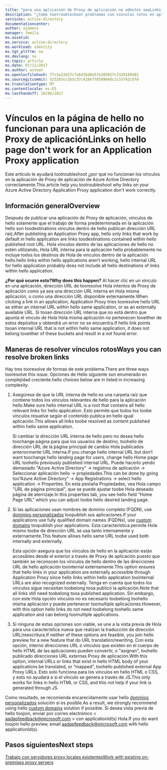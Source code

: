 ```yaml
---
title: "para una aplicación de Proxy de aplicación no admiten aaaLinks en la página de hello | Documentos de Microsoft"
description: "¿Cómo tootroubleshoot problemas con vínculos rotos en aplicaciones de Proxy de aplicación que se ha integrado con Azure AD"
services: active-directory
documentationcenter: 
author: ajamess
manager: femila
ms.assetid: 
ms.service: active-directory
ms.workload: identity
ms.tgt_pltfrm: na
ms.devlang: na
ms.topic: article
ms.date: 07/11/2017
ms.author: asteen
ms.openlocfilehash: 77c1e22d27c7a6436d8e57e105037c2328180481
ms.sourcegitcommit: 523283cc1b3c37c428e77850964dc1c33742c5f0
ms.translationtype: MT
ms.contentlocale: es-ES
ms.lasthandoff: 10/06/2017
---
```

# <a name="links-on-hello-page-dont-work-for-an-application-proxy-application"></a><span data-ttu-id="51fab-103">Vínculos en la página de hello no funcionan para una aplicación de Proxy de aplicación</span><span class="sxs-lookup"><span data-stu-id="51fab-103">Links on hello page don't work for an Application Proxy application</span></span>

<span data-ttu-id="51fab-104">Este artículo le ayudará tootroubleshoot ¿por qué no funcionan los vínculos en la aplicación de Proxy de aplicación de Azure Active Directory correctamente.</span><span class="sxs-lookup"><span data-stu-id="51fab-104">This article help you tootroubleshoot why links on your Azure Active Directory Application Proxy application don't work correctly.</span></span>

## <a name="overview"></a><span data-ttu-id="51fab-105">Información general</span><span class="sxs-lookup"><span data-stu-id="51fab-105">Overview</span></span> 
<span data-ttu-id="51fab-106">Después de publicar una aplicación de Proxy de aplicación, vínculos de hello solamente que el trabajo de forma predeterminada en la aplicación hello son toodestinations vínculos dentro de hello publican dirección URL raíz.</span><span class="sxs-lookup"><span data-stu-id="51fab-106">After publishing an Application Proxy app, hello only links that work by default in hello application are links toodestinations contained within hello published root URL.</span></span> <span data-ttu-id="51fab-107">Hola vínculos dentro de las aplicaciones de hello no estén utilizando, Hola URL interna para la aplicación hello probablemente no incluye todos los destinos de Hola de vínculos dentro de la aplicación hello.</span><span class="sxs-lookup"><span data-stu-id="51fab-107">hello links within hello applications aren’t working, hello internal URL for hello application probably does not include all hello destinations of links within hello application.</span></span>

<span data-ttu-id="51fab-108">**¿Por qué ocurre esto?**</span><span class="sxs-lookup"><span data-stu-id="51fab-108">**Why does this happen?**</span></span> <span data-ttu-id="51fab-109">Al hacer clic en un vínculo en una aplicación, dirección URL de tooresolve Hola intentos de Proxy de aplicación como ya sea una dirección URL interna en Hola misma aplicación, o como una dirección URL disponible externamente.</span><span class="sxs-lookup"><span data-stu-id="51fab-109">When clicking a link in an application, Application Proxy tries tooresolve hello URL as either an internal URL within hello same application, or as an externally available URL.</span></span> <span data-ttu-id="51fab-110">Si tooan dirección URL interna que no está dentro que apunta el vínculo de Hola Hola misma aplicación no pertenecen tooeither de estos depósitos y obtendrá un error no se encuentra.</span><span class="sxs-lookup"><span data-stu-id="51fab-110">If hello link points tooan internal URL that is not within hello same application, it does not belong tooeither of these buckets and result in a not found error.</span></span>

## <a name="ways-you-can-resolve-broken-links"></a><span data-ttu-id="51fab-111">Maneras de resolver vínculos rotos</span><span class="sxs-lookup"><span data-stu-id="51fab-111">Ways you can resolve broken links</span></span>

<span data-ttu-id="51fab-112">Hay tres tooresolve de formas de este problema.</span><span class="sxs-lookup"><span data-stu-id="51fab-112">There are three ways tooresolve this issue.</span></span> <span data-ttu-id="51fab-113">Opciones de Hello siguiente son enumerado en complejidad creciente.</span><span class="sxs-lookup"><span data-stu-id="51fab-113">hello choices below are in listed in increasing complexity.</span></span>

1.  <span data-ttu-id="51fab-114">Asegúrese de que la URL interna de hello es una carpeta raíz que contiene todos los vínculos relevantes de hello para la aplicación hello.</span><span class="sxs-lookup"><span data-stu-id="51fab-114">Make sure hello internal URL is a root that contains all hello relevant links for hello application.</span></span> <span data-ttu-id="51fab-115">Esto permite que todos los toobe vínculos resuelve según el contenido publica en hello igual aplicación.</span><span class="sxs-lookup"><span data-stu-id="51fab-115">This allows all links toobe resolved as content published within hello same application.</span></span>

    <span data-ttu-id="51fab-116">Si cambiar la dirección URL interna de hello pero no desea hello toochange página para que los usuarios de destino, toohello de dirección URL de la página principal de cambio Hola publicados anteriormente URL interna.</span><span class="sxs-lookup"><span data-stu-id="51fab-116">If you change hello internal URL but don’t want toochange hello landing page for users, change hello Home page URL toohello previously published internal URL.</span></span> <span data-ttu-id="51fab-117">Puede hacerlo yendo demasiado "Azure Active Directory" -&gt; registros de aplicación -&gt; Seleccionar aplicación hello -&gt; propiedades.</span><span class="sxs-lookup"><span data-stu-id="51fab-117">This can be done by going too“Azure Active Directory” -&gt; App Registrations -&gt; select hello application -&gt; Properties.</span></span> <span data-ttu-id="51fab-118">En esta pestaña Propiedades, vea Hola campo "URL de página principal", que se puede ajustar toobe Hola deseado página de aterrizaje.</span><span class="sxs-lookup"><span data-stu-id="51fab-118">In this properties tab, you see hello field “Home Page URL” which you can adjust toobe hello desired landing page.</span></span>

2.  <span data-ttu-id="51fab-119">Si las aplicaciones usan nombres de dominio completo (FQDN), use [dominios personalizados](https://docs.microsoft.com/azure/active-directory/active-directory-application-proxy-custom-domains) toopublish sus aplicaciones.</span><span class="sxs-lookup"><span data-stu-id="51fab-119">If your applications use fully qualified domain names (FQDNs), use [custom domains](https://docs.microsoft.com/azure/active-directory/active-directory-application-proxy-custom-domains) toopublish your applications.</span></span> <span data-ttu-id="51fab-120">Esta característica permite Hola mismo toobe de dirección URL se usa tanto internamente y externamente.</span><span class="sxs-lookup"><span data-stu-id="51fab-120">This feature allows hello same URL toobe used both internally and externally.</span></span>

    <span data-ttu-id="51fab-121">Esta opción asegura que los vínculos de hello en la aplicación están accesibles desde el exterior a través de Proxy de aplicación puesto que también se reconocen los vínculos de hello dentro de las direcciones URL de hello aplicación toointernal externamente.</span><span class="sxs-lookup"><span data-stu-id="51fab-121">This option ensures that hello links in your application are externally accessible through Application Proxy since hello links within hello application toointernal URLs are also recognized externally.</span></span> <span data-ttu-id="51fab-122">Tenga en cuenta que todos los vínculos sigue necesitan toobelong tooa publicó la aplicación.</span><span class="sxs-lookup"><span data-stu-id="51fab-122">Note that all links still need toobelong tooa published application.</span></span> <span data-ttu-id="51fab-123">Sin embargo, con este Hola opción vínculos no es necesario toobelong toohello misma aplicación y puede pertenecer toomultiple aplicaciones.</span><span class="sxs-lookup"><span data-stu-id="51fab-123">However, with this option hello links do not need toobelong toohello same application and can belong toomultiple applications.</span></span>

3.  <span data-ttu-id="51fab-124">Si ninguna de estas opciones son viable, se une a la vista previa de Hola para una característica nueva que realizan la traducción de dirección URL/reescritura.</span><span class="sxs-lookup"><span data-stu-id="51fab-124">If neither of these options are feasible, you join hello preview for a new feature that do URL translation/rewriting.</span></span> <span data-ttu-id="51fab-125">Con esta opción, interno direcciones URL o vínculos que existen en el cuerpo de hello HTML de las aplicaciones pueden convertir, o "asignan", toohello publicado direcciones URL externas Proxy de aplicación.</span><span class="sxs-lookup"><span data-stu-id="51fab-125">With this option, internal URLs or links that exist in hello HTML body of your applications be translated, or “mapped”, toohello published external App Proxy URLs.</span></span> <span data-ttu-id="51fab-126">Esto solo funciona para los vínculos en hello HTML o CSS, y esto no ayudará a si el vínculo se genera a través de JS.</span><span class="sxs-lookup"><span data-stu-id="51fab-126">This only works for links in hello HTML or CSS, and this not help if your link is generated through JS.</span></span> 

<span data-ttu-id="51fab-127">Como resultado, se recomienda encarecidamente usar hello [dominios personalizados](https://docs.microsoft.com/azure/active-directory/active-directory-application-proxy-custom-domains) solución si es posible.</span><span class="sxs-lookup"><span data-stu-id="51fab-127">As a result, we strongly recommend using hello [custom domains](https://docs.microsoft.com/azure/active-directory/active-directory-application-proxy-custom-domains) solution if possible.</span></span> <span data-ttu-id="51fab-128">Si desea vista previa de hello toojoin, enviar por correo electrónico < aadapfeedback@microsoft.com > con applicationId(s) Hola.</span><span class="sxs-lookup"><span data-stu-id="51fab-128">If you do want toojoin hello preview, email <aadapfeedback@microsoft.com> with hello applicationId(s).</span></span>

## <a name="next-steps"></a><span data-ttu-id="51fab-129">Pasos siguientes</span><span class="sxs-lookup"><span data-stu-id="51fab-129">Next steps</span></span>
[<span data-ttu-id="51fab-130">Trabajo con servidores proxy locales existentes</span><span class="sxs-lookup"><span data-stu-id="51fab-130">Work with existing on-premises proxy servers</span></span>](application-proxy-working-with-proxy-servers.md)

